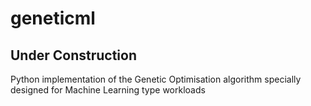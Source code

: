 # geneticml

## Under Construction
Python implementation of the Genetic Optimisation algorithm specially designed for Machine Learning type workloads
